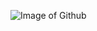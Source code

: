 ![Image of Github](https://www.freecodecamp.org/news/content/images/size/w2000/2022/07/git-github.png)
